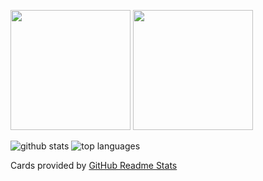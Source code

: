 <a href="https://audiomotion.me"><img src="https://audiomotion.me/img/audioMotion-header.png" height="192"></a> <a href="https://audiomotion.dev"><img src="https://audiomotion.dev/cover.png" height="192"></a>

![github stats](https://github-readme-stats.vercel.app/api?username=hvianna&theme=gruvbox&show_icons=true&include_all_commits=true) ![top languages](https://github-readme-stats.vercel.app/api/top-langs/?username=hvianna&theme=gruvbox&layout=compact)

Cards provided by [GitHub Readme Stats](https://github.com/anuraghazra/github-readme-stats)
